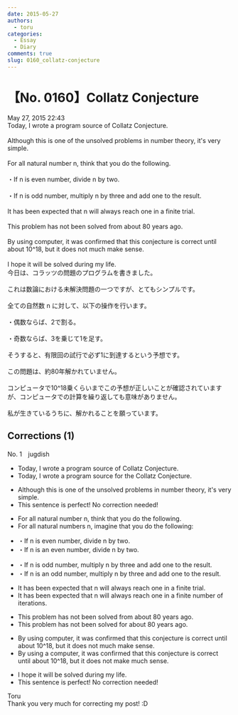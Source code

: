 ```yaml
---
date: 2015-05-27
authors:
  - toru
categories:
  - Essay
  - Diary
comments: true
slug: 0160_collatz-conjecture
---
```


# 【No. 0160】Collatz Conjecture
<div class="date">May 27, 2015 22:43</div>
<div id="post"><div id="body_show_ori">
Today, I wrote a program source of Collatz Conjecture.<br/><br/>Although this is one of the unsolved problems in number theory, it's very simple.<br/><br/>For all natural number n, think that you do the following.<br/><br/>・If n is even number, divide n by two.<br/><br/>・If n is odd number, multiply n by three and add one to the result.<br/><br/>It has been expected that n will always reach one in a finite trial.<br/><br/>This problem has not been solved from about 80 years ago.<br/><br/>By using computer, it was confirmed that this conjecture is correct until about 10^18, but it does not much make sense.<br/><br/>I hope it will be solved during my life.
</div></div>

<!-- more -->

<div id="post_ja"><div id="body_show_mo">
今日は、コラッツの問題のプログラムを書きました。<br/><br/>これは数論における未解決問題の一つですが、とてもシンプルです。<br/><br/>全ての自然数 n に対して、以下の操作を行います。<br/><br/>・偶数ならば、2で割る。<br/><br/>・奇数ならば、3を乗じて1を足す。<br/><br/>そうすると、有限回の試行で必ず1に到達するという予想です。<br/><br/>この問題は、約80年解かれていません。<br/><br/>コンピュータで10^18乗くらいまでこの予想が正しいことが確認されていますが、コンピュータでの計算を繰り返しても意味がありません。<br/><br/>私が生きているうちに、解かれることを願っています。
</div></div>

## Corrections (1)
<div id="block"><div class="first_name"> No. 1　<span class="just_name">jugdish</span></div><div id="block2">
<ul class="correction_field">
<li class="incorrect">Today, I wrote a program source of Collatz Conjecture.</li>
<li class="corrected correct">
Today, I wrote a program <span class="sline">source</span> <span class="f_blue">for the</span> Collatz Conjecture.
</li>
</ul>
<ul class="correction_field">
<li class="incorrect">Although this is one of the unsolved problems in number theory, it's very simple.</li>
<li class="corrected perfect">This sentence is perfect! No correction needed!</li>
</ul>
<ul class="correction_field">
<li class="incorrect">For all natural number n, think that you do the following.</li>
<li class="corrected correct">
For all natural <span class="f_blue">numbers</span> n, <span class="f_blue">imagine</span> that you do the following:
</li>
</ul>
<ul class="correction_field">
<li class="incorrect">・If n is even number, divide n by two.</li>
<li class="corrected correct">
・If n is <span class="f_blue">an</span> even number, divide n by two.
</li>
</ul>
<ul class="correction_field">
<li class="incorrect">・If n is odd number, multiply n by three and add one to the result.</li>
<li class="corrected correct">
・If n is <span class="f_blue">an</span> odd number, multiply n by three and add one to the result.
</li>
</ul>
<ul class="correction_field">
<li class="incorrect">It has been expected that n will always reach one in a finite trial.</li>
<li class="corrected correct">
It has been expected that n will always reach one in a finite <span class="f_blue">number of iterations</span>.
</li>
</ul>
<ul class="correction_field">
<li class="incorrect">This problem has not been solved from about 80 years ago.</li>
<li class="corrected correct">
This problem has not been solved <span class="f_blue">for</span> about 80 years <span class="sline">ago</span>.
</li>
</ul>
<ul class="correction_field">
<li class="incorrect">By using computer, it was confirmed that this conjecture is correct until about 10^18, but it does not much make sense.</li>
<li class="corrected correct">
By using <span class="f_blue">a</span> computer, it was confirmed that this conjecture is correct until about 10^18, but it does not <span class="f_blue">make much</span> sense.
</li>
</ul>
<ul class="correction_field">
<li class="incorrect">I hope it will be solved during my life.</li>
<li class="corrected perfect">This sentence is perfect! No correction needed!</li>
</ul>
</div><div class="name"><span class="just_name">Toru</span><br>
Thank you very much for correcting my post! :D
</div>
</div>
